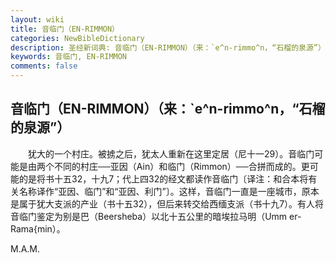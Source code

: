 ```yaml
---
layout: wiki
title: 音临门（EN-RIMMON）
categories: NewBibleDictionary
description: 圣经新词典: 音临门（EN-RIMMON）（来：`e^n-rimmo^n，“石榴的泉源”）
keywords: 音临门, EN-RIMMON
comments: false
---
```


## 音临门（EN-RIMMON）（来：`e^n-rimmo^n，“石榴的泉源”）

　　犹大的一个村庄。被掳之后，犹太人重新在这里定居（尼十一29）。音临门可能是由两个不同的村庄──亚因（Ain）和临门（Rimmon）──合拼而成的。更可能的是将书十五32，十九7；代上四32的经文都读作音临门〔译注：和合本将有关名称译作“亚因、临门”和“亚因、利门”〕。这样，音临门一直是一座城市，原本是属于犹大支派的产业（书十五32），但后来转交给西缅支派（书十九7）。有人将音临门鉴定为别是巴（Beersheba）以北十五公里的暗埃拉马明（Umm er-Rama{min）。

M.A.M.








